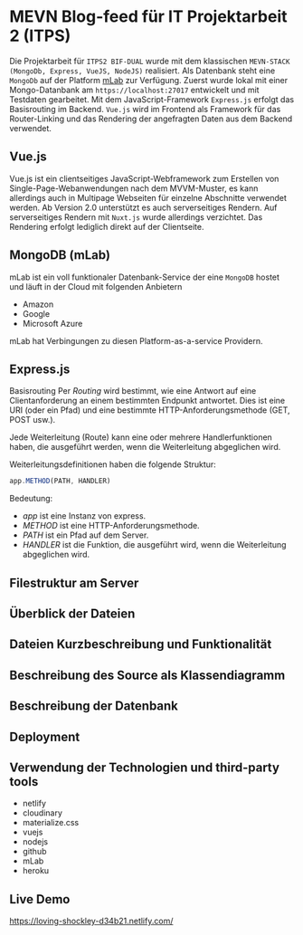 # MEVN Blog-feed für IT Projektarbeit 2 (ITPS)

Die Projektarbeit für `ITPS2 BIF-DUAL` wurde mit dem klassischen `MEVN-STACK (MongoDb, Express, VueJS, NodeJS)` realisiert. Als Datenbank steht eine `MongoDb` auf der Platform [mLab](https://mlab.com/ "MongoDB Hosting") zur Verfügung. Zuerst wurde lokal mit einer Mongo-Datanbank am `https://localhost:27017` entwickelt und mit Testdaten gearbeitet. Mit dem JavaScript-Framework `Express.js` erfolgt das Basisrouting im Backend. `Vue.js` wird im Frontend als Framework für das Router-Linking und das Rendering der angefragten Daten aus dem Backend verwendet.

## Vue.js

Vue.js ist ein clientseitiges JavaScript-Webframework zum Erstellen von Single-Page-Webanwendungen nach dem MVVM-Muster, es kann allerdings auch in Multipage Webseiten für einzelne Abschnitte verwendet werden. Ab Version 2.0 unterstützt es auch serverseitiges Rendern. Auf serverseitiges Rendern mit `Nuxt.js` wurde allerdings verzichtet. Das Rendering erfolgt lediglich direkt auf der Clientseite. 

## MongoDB (mLab)

mLab ist ein voll funktionaler Datenbank-Service der eine `MongoDB` hostet und läuft in der Cloud mit folgenden Anbietern

* Amazon
* Google
* Microsoft Azure

mLab hat Verbingungen zu diesen Platform-as-a-service Providern.

## Express.js

Basisrouting
Per *Routing* wird bestimmt, wie eine Antwort auf eine Clientanforderung an einem bestimmten Endpunkt antwortet. Dies ist eine URI (oder ein Pfad) und eine bestimmte HTTP-Anforderungsmethode (GET, POST usw.).

Jede Weiterleitung (Route) kann eine oder mehrere Handlerfunktionen haben, die ausgeführt werden, wenn die Weiterleitung abgeglichen wird.

Weiterleitungsdefinitionen haben die folgende Struktur:

```javascript
app.METHOD(PATH, HANDLER)
```

Bedeutung:

* *app* ist eine Instanz von express.
* *METHOD* ist eine HTTP-Anforderungsmethode.
* *PATH* ist ein Pfad auf dem Server.
* *HANDLER* ist die Funktion, die ausgeführt wird, wenn die Weiterleitung abgeglichen wird.

## Filestruktur am Server

## Überblick der Dateien

## Dateien Kurzbeschreibung und Funktionalität

## Beschreibung des Source als Klassendiagramm

## Beschreibung der Datenbank

## Deployment

## Verwendung der Technologien und third-party tools

* netlify
* cloudinary
* materialize.css
* vuejs
* nodejs
* github
* mLab 
* heroku

## Live Demo

https://loving-shockley-d34b21.netlify.com/
